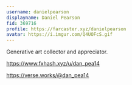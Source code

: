 ```yaml
---
username: danielpearson
displayname: Daniel Pearson
fid: 369716
profile: https://farcaster.xyz/danielpearson
avatar: https://i.imgur.com/Q4UOFcS.gif
---
```

Generative art collector and appreciator.   
  
https://www.fxhash.xyz/u/dan_pea14  
  
https://verse.works/@dan_pea14  
